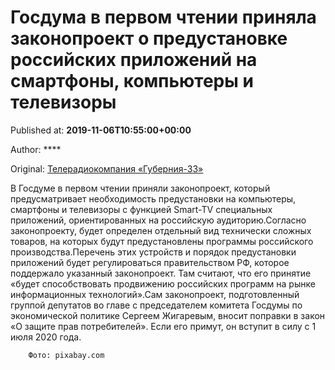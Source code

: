 
# Госдума в первом чтении приняла законопроект о предустановке российских приложений на смартфоны, компьютеры и телевизоры

Published at: **2019-11-06T10:55:00+00:00**

Author: ****

Original: [Телерадиокомпания «Губерния-33»](http://trc33.ru/news/society/gosduma-v-pervom-chtenii-prinyala-zakonoproekt-o-predustanovke-rossiyskikh-prilozheniy-na-smartfony-kompyutery-i-televiz/)

В Госдуме в первом чтении приняли законопроект, который предусматривает необходимость предустановки на компьютеры, смартфоны и телевизоры с функцией Smart-TV специальных приложений, ориентированных на российскую аудиторию.Согласно законопроекту, будет определен отдельный вид технически сложных товаров, на которых будут предустановлены программы российского производства.Перечень этих устройств и порядок предустановки приложений будет регулироваться правительством РФ, которое поддержало указанный законопроект. Там считают, что его принятие «будет способствовать продвижению российских программ на рынке информационных технологий».Сам законопроект, подготовленный группой депутатов во главе с председателем комитета Госдумы по экономической политике Сергеем Жигаревым, вносит поправки в закон «О защите прав потребителей». Если его примут, он вступит в силу с 1 июля 2020 года.

        Фото: pixabay.com
      
